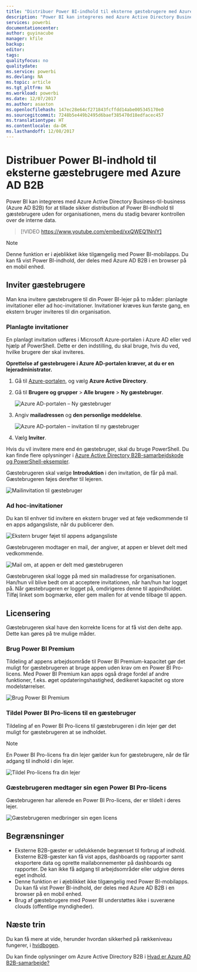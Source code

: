 ```yaml
---
title: "Distribuer Power BI-indhold til eksterne gæstebrugere med Azure AD B2B"
description: "Power BI kan integreres med Azure Active Directory Business-til-business (Azure AD B2B) for at tillade sikker distribution af Power BI-indhold til gæstebrugere uden for organisationen."
services: powerbi
documentationcenter: 
author: guyinacube
manager: kfile
backup: 
editor: 
tags: 
qualityfocus: no
qualitydate: 
ms.service: powerbi
ms.devlang: NA
ms.topic: article
ms.tgt_pltfrm: NA
ms.workload: powerbi
ms.date: 12/07/2017
ms.author: asaxton
ms.openlocfilehash: 147ec28e64cf271843fcffdd14abe005345170e0
ms.sourcegitcommit: 7248b5e449b2495d6baef385470d18edfacec457
ms.translationtype: HT
ms.contentlocale: da-DK
ms.lasthandoff: 12/08/2017
---
```

# <a name="distribute-power-bi-content-to-external-guest-users-with-azure-ad-b2b"></a>Distribuer Power BI-indhold til eksterne gæstebrugere med Azure AD B2B

Power BI kan integreres med Azure Active Directory Business-til-business (Azure AD B2B) for at tillade sikker distribution af Power BI-indhold til gæstebrugere uden for organisationen, mens du stadig bevarer kontrollen over de interne data.

> [!VIDEO https://www.youtube.com/embed/xxQWEQ1NnlY]

> [!NOTE]
> Denne funktion er i øjeblikket ikke tilgængelig med Power BI-mobilapps. Du kan få vist Power BI-indhold, der deles med Azure AD B2B i en browser på en mobil enhed. 

## <a name="invite-guest-users"></a>Inviter gæstebrugere

Man kna invitere gæstebrugere til din Power BI-lejer på to måder: planlagte invitationer eller ad hoc-invitationer. Invitationer kræves kun første gang, en ekstern bruger inviteres til din organisation.

### <a name="planned-invites"></a>Planlagte invitationer

En planlagt invitation udføres i Microsoft Azure-portalen i Azure AD eller ved hjælp af PowerShell. Dette er den indstilling, du skal bruge, hvis du ved, hvilke brugere der skal inviteres. 

**Oprettelse af gæstebrugere i Azure AD-portalen kræver, at du er en lejeradministrator.**

1. Gå til [Azure-portalen](https://portal.azure.com), og vælg **Azure Active Directory**.

2. Gå til **Brugere og grupper** > **Alle brugere** > **Ny gæstebruger**.

    ![Azure AD-portalen – Ny gæstebruger](media/service-admin-azure-ad-b2b/azuread-portal-new-guest-user.png)

3. Angiv **mailadressen** og **den personlige meddelelse**.

    ![Azure AD-portalen – invitation til ny gæstebruger](media/service-admin-azure-ad-b2b/azuread-portal-invite-message.png)

4. Vælg **Inviter**.

Hvis du vil invitere mere end én gæstebruger, skal du bruge PowerShell. Du kan finde flere oplysninger i [Azure Active Directory B2B-samarbejdskode og PowerShell-eksempler](https://docs.microsoft.com/azure/active-directory/active-directory-b2b-code-samples).

Gæstebrugeren skal vælge **Introduktion** i den invitation, de får på mail. Gæstebrugeren føjes derefter til lejeren.

![Mailinvitation til gæstebruger](media/service-admin-azure-ad-b2b/guest-user-invite-email.png)

### <a name="ad-hoc-invites"></a>Ad hoc-invitationer

Du kan til enhver tid invitere en ekstern bruger ved at føje vedkommende til en apps adgangsliste, når du publicerer den.

![Ekstern bruger føjet til appens adgangsliste](media/service-admin-azure-ad-b2b/power-bi-app-access.png)

Gæstebrugeren modtager en mail, der angiver, at appen er blevet delt med vedkommende.

![Mail om, at appen er delt med gæstebrugeren](media/service-admin-azure-ad-b2b/guest-user-invite-email2.png)

Gæstebrugeren skal logge på med sin mailadresse for organisationen. Han/hun vil blive bedt om at acceptere invitationen, når han/hun har logget på. Når gæstebrugeren er logget på, omdirigeres denne til appindholdet. Tilføj linket som bogmærke, eller gem mailen for at vende tilbage til appen.

## <a name="licensing"></a>Licensering

Gæstebrugeren skal have den korrekte licens for at få vist den delte app. Dette kan gøres på tre mulige måder.

### <a name="use-power-bi-premium"></a>Brug Power BI Premium

Tildeling af appens arbejdsområde til Power BI Premium-kapacitet gør det muligt for gæstebrugeren at bruge appen uden krav om en Power BI Pro-licens. Med Power BI Premium kan apps også drage fordel af andre funktioner, f.eks. øget opdateringshastighed, dedikeret kapacitet og store modelstørrelser.

![Brug Power BI Premium](media/service-admin-azure-ad-b2b/license-approach1.png)

### <a name="assign-power-bi-pro-license-to-guest-user"></a>Tildel Power BI Pro-licens til en gæstebruger

Tildeling af en Power BI Pro-licens til gæstebrugeren i din lejer gør det muligt for gæstebrugeren at se indholdet.

> [!NOTE]
> En Power BI Pro-licens fra din lejer gælder kun for gæstebrugere, når de får adgang til indhold i din lejer.

![Tildel Pro-licens fra din lejer](media/service-admin-azure-ad-b2b/license-approach2.png)

### <a name="guest-user-brings-their-own-power-bi-pro-license"></a>Gæstebrugeren medtager sin egen Power BI Pro-licens

Gæstebrugeren har allerede en Power BI Pro-licens, der er tildelt i deres lejer.

![Gæstebrugeren medbringer sin egen licens](media/service-admin-azure-ad-b2b/license-approach3.png)

## <a name="limitations"></a>Begrænsninger

* Eksterne B2B-gæster er udelukkende begrænset til forbrug af indhold. Eksterne B2B-gæster kan få vist apps, dashboards og rapporter samt eksportere data og oprette mailabonnementer på dashboards og rapporter. De kan ikke få adgang til arbejdsområder eller udgive deres eget indhold.
* Denne funktion er i øjeblikket ikke tilgængelig med Power BI-mobilapps. Du kan få vist Power BI-indhold, der deles med Azure AD B2B i en browser på en mobil enhed.
* Brug af gæstebrugere med Power BI understøttes ikke i suveræne clouds (offentlige myndigheder).

## <a name="next-steps"></a>Næste trin

Du kan få mere at vide, herunder hvordan sikkerhed på rækkeniveau fungerer, i [hvidbogen](https://aka.ms/powerbi-b2b-whitepaper).

Du kan finde oplysninger om Azure Active Directory B2B i [Hvad er Azure AD B2B-samarbejde?](https://docs.microsoft.com/azure/active-directory/active-directory-b2b-what-is-azure-ad-b2b)